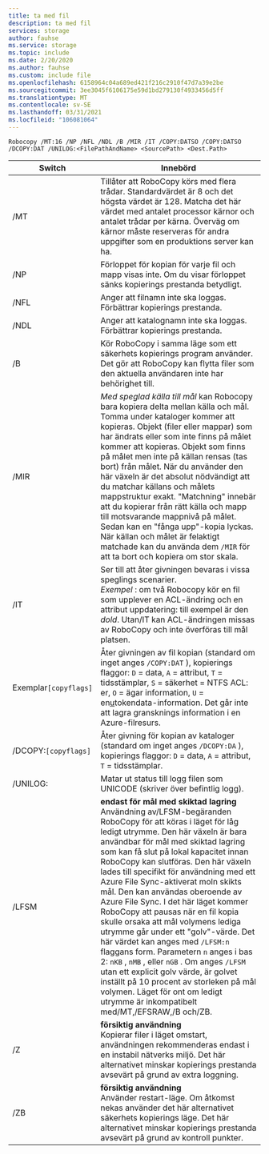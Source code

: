 ```yaml
---
title: ta med fil
description: ta med fil
services: storage
author: fauhse
ms.service: storage
ms.topic: include
ms.date: 2/20/2020
ms.author: fauhse
ms.custom: include file
ms.openlocfilehash: 6158964c04a689ed421f216c2910f47d7a39e2be
ms.sourcegitcommit: 3ee3045f6106175e59d1bd279130f4933456d5ff
ms.translationtype: MT
ms.contentlocale: sv-SE
ms.lasthandoff: 03/31/2021
ms.locfileid: "106081064"
---
```

```console
Robocopy /MT:16 /NP /NFL /NDL /B /MIR /IT /COPY:DATSO /COPY:DATSO /DCOPY:DAT /UNILOG:<FilePathAndName> <SourcePath> <Dest.Path> 
```

| Switch              | Innebörd |
|---------------------|---------|
| /MT                 | Tillåter att RoboCopy körs med flera trådar. Standardvärdet är 8 och det högsta värdet är 128. Matcha det här värdet med antalet processor kärnor och antalet trådar per kärna. Överväg om kärnor måste reserveras för andra uppgifter som en produktions server kan ha. |
| /NP                 | Förloppet för kopian för varje fil och mapp visas inte. Om du visar förloppet sänks kopierings prestanda betydligt. |
| /NFL                | Anger att filnamn inte ska loggas. Förbättrar kopierings prestanda. |
| /NDL                | Anger att katalognamn inte ska loggas. Förbättrar kopierings prestanda. |
| /B                  | Kör RoboCopy i samma läge som ett säkerhets kopierings program använder. Det gör att RoboCopy kan flytta filer som den aktuella användaren inte har behörighet till. |
| /MIR                | *Med speglad källa till mål* kan Robocopy bara kopiera delta mellan källa och mål. Tomma under kataloger kommer att kopieras. Objekt (filer eller mappar) som har ändrats eller som inte finns på målet kommer att kopieras. Objekt som finns på målet men inte på källan rensas (tas bort) från målet. När du använder den här växeln är det absolut nödvändigt att du matchar källans och målets mappstruktur exakt. "Matchning" innebär att du kopierar från rätt källa och mapp till motsvarande mappnivå på målet. Sedan kan en "fånga upp"-kopia lyckas. När källan och målet är felaktigt matchade kan du använda dem `/MIR` för att ta bort och kopiera om stor skala. |
| /IT                 | Ser till att åter givningen bevaras i vissa speglings scenarier. </br>*Exempel* : om två Robocopy kör en fil som upplever en ACL-ändring och en attribut uppdatering: till exempel är den *dold*. Utan/IT kan ACL-ändringen missas av RoboCopy och inte överföras till mål platsen. |
|Exemplar`[copyflags]`  | Åter givningen av fil kopian (standard om inget anges `/COPY:DAT` ), kopierings flaggor: `D` = data, `A` = attribut, `T` = tidsstämplar, `S` = säkerhet = NTFS ACL: er, `O` = ägar information, `U` = en<u>u</u>tokendata-information. Det går inte att lagra gransknings information i en Azure-filresurs. |
| /DCOPY:`[copyflags]`| Åter givning för kopian av kataloger (standard om inget anges `/DCOPY:DA` ), kopierings flaggor: `D` = data, `A` = attribut, `T` = tidsstämplar. |
| /UNILOG:<file name> | Matar ut status till logg filen som UNICODE (skriver över befintlig logg). |
| /LFSM               | **endast för mål med skiktad lagring** </br>Användning av/LFSM-begäranden RoboCopy för att köras i läget för låg ledigt utrymme. Den här växeln är bara användbar för mål med skiktad lagring som kan få slut på lokal kapacitet innan RoboCopy kan slutföras. Den här växeln lades till specifikt för användning med ett Azure File Sync-aktiverat moln skikts mål. Den kan användas oberoende av Azure File Sync. I det här läget kommer RoboCopy att pausas när en fil kopia skulle orsaka att mål volymens lediga utrymme går under ett "golv"-värde. Det här värdet kan anges med `/LFSM:n` flaggans form. Parametern `n` anges i bas 2: `nKB` , `nMB` , eller `nGB` . Om anges `/LFSM` utan ett explicit golv värde, är golvet inställt på 10 procent av storleken på mål volymen. Läget för ont om ledigt utrymme är inkompatibelt med/MT,/EFSRAW,/B och/ZB. |
| /Z                  | **försiktig användning** </br>Kopierar filer i läget omstart, användningen rekommenderas endast i en instabil nätverks miljö. Det här alternativet minskar kopierings prestanda avsevärt på grund av extra loggning. |
| /ZB                 | **försiktig användning** </br>Använder restart-läge. Om åtkomst nekas använder det här alternativet säkerhets kopierings läge. Det här alternativet minskar kopierings prestanda avsevärt på grund av kontroll punkter. |
   